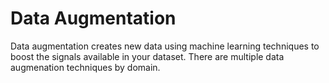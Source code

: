 # Data Augmentation
Data augmentation creates new data using machine learning techniques to boost the signals available in your dataset. There are multiple data augmenation techniques by domain. 